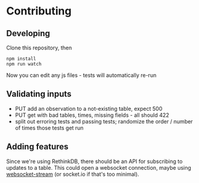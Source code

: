 # Contributing 

## Developing

Clone this repository, then

    npm install
    npm run watch

Now you can edit any js files - tests will automatically re-run

## Validating inputs
- PUT add an observation to a not-existing table, expect 500
- PUT get with bad tables, times, missing fields - all should 422
- split out erroring tests and passing tests; randomize the order / number of times those tests get run

## Adding features

Since we're using RethinkDB, there should be an API for subscribing to updates to a table. This could open a websocket connection, maybe using [websocket-stream](https://github.com/maxogden/websocket-stream) (or socket.io if that's too minimal).
